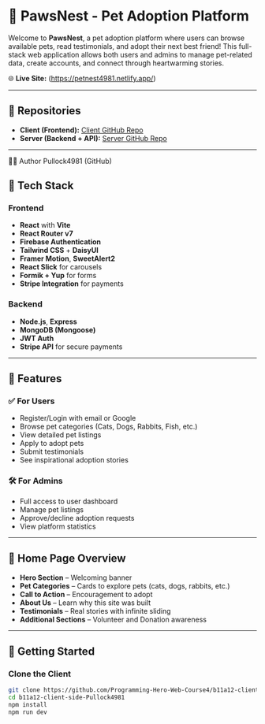 # 🐾 PawsNest - Pet Adoption Platform

Welcome to **PawsNest**, a pet adoption platform where users can browse available pets, read testimonials, and adopt their next best friend! This full-stack web application allows both users and admins to manage pet-related data, create accounts, and connect through heartwarming stories.

🌐 **Live Site:** (https://petnest4981.netlify.app/)

---

## 📁 Repositories

- **Client (Frontend):** [Client GitHub Repo](https://github.com/Programming-Hero-Web-Course4/b11a12-client-side-Pullock4981)
- **Server (Backend + API):** [Server GitHub Repo](https://github.com/Programming-Hero-Web-Course4/b11a12-server-side-Pullock4981)

---

🧑‍💻 Author
Pullock4981 (GitHub)

## 🧰 Tech Stack

### Frontend
- **React** with **Vite**
- **React Router v7**
- **Firebase Authentication**
- **Tailwind CSS** + **DaisyUI**
- **Framer Motion**, **SweetAlert2**
- **React Slick** for carousels
- **Formik + Yup** for forms
- **Stripe Integration** for payments

### Backend
- **Node.js**, **Express**
- **MongoDB (Mongoose)**
- **JWT Auth**
- **Stripe API** for secure payments

---

## 🔐 Features

### ✅ For Users
- Register/Login with email or Google
- Browse pet categories (Cats, Dogs, Rabbits, Fish, etc.)
- View detailed pet listings
- Apply to adopt pets
- Submit testimonials
- See inspirational adoption stories

### 🛠️ For Admins
- Full access to user dashboard
- Manage pet listings
- Approve/decline adoption requests
- View platform statistics

---

## 📸 Home Page Overview

- **Hero Section** – Welcoming banner
- **Pet Categories** – Cards to explore pets (cats, dogs, rabbits, etc.)
- **Call to Action** – Encouragement to adopt
- **About Us** – Learn why this site was built
- **Testimonials** – Real stories with infinite sliding
- **Additional Sections** – Volunteer and Donation awareness

---

## 🚀 Getting Started

### Clone the Client
```bash
git clone https://github.com/Programming-Hero-Web-Course4/b11a12-client-side-Pullock4981.git
cd b11a12-client-side-Pullock4981
npm install
npm run dev

